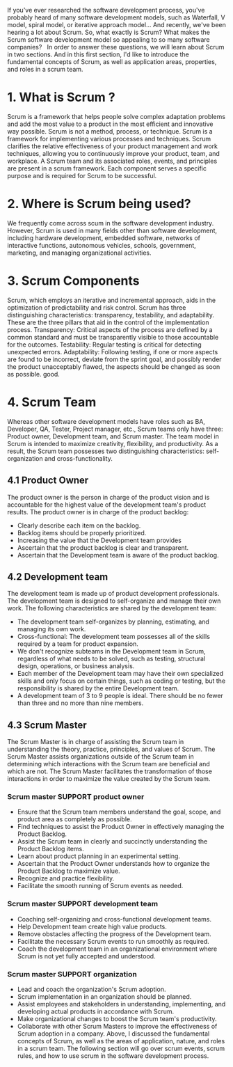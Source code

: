 If you've ever researched the software development process, you've probably heard of many software development models, such as Waterfall, V model, spiral model, or iterative approach model... And recently, we've been hearing a lot about Scrum. So, what exactly is Scrum? What makes the Scrum software development model so appealing to so many software companies?  
In order to answer these questions, we will learn about Scrum in two sections. And in this first section, I'd like to introduce the fundamental concepts of Scrum, as well as application areas, properties, and roles in a scrum team.

# 1. What is Scrum ?
Scrum is a framework that helps people solve complex adaptation problems and add the most value to a product in the most efficient and innovative way possible. 
Scrum is not a method, process, or technique. Scrum is a framework for implementing various processes and techniques. Scrum clarifies the relative effectiveness of your product management and work techniques, allowing you to continuously improve your product, team, and workplace. 
A Scrum team and its associated roles, events, and principles are present in a scrum framework. Each component serves a specific purpose and is required for Scrum to be successful.


# 2. Where is Scrum being used?
We frequently come across scum in the software development industry. However, Scrum is used in many fields other than software development, including hardware development, embedded software, networks of interactive functions, autonomous vehicles, schools, government, marketing, and managing organizational activities.

# 3. Scrum Components
Scrum, which employs an iterative and incremental approach, aids in the optimization of predictability and risk control. Scrum has three distinguishing characteristics: transparency, testability, and adaptability. These are the three pillars that aid in the control of the implementation process. 
Transparency: Critical aspects of the process are defined by a common standard and must be transparently visible to those accountable for the outcomes. 
Testability: Regular testing is critical for detecting unexpected errors. 
Adaptability: Following testing, if one or more aspects are found to be incorrect, deviate from the sprint goal, and possibly render the product unacceptably flawed, the aspects should be changed as soon as possible. good.

# 4. Scrum Team
Whereas other software development models have roles such as BA, Developer, QA, Tester, Project manager, etc., Scrum teams only have three: Product owner, Development team, and Scrum master. 
The team model in Scrum is intended to maximize creativity, flexibility, and productivity. As a result, the Scrum team possesses two distinguishing characteristics: self-organization and cross-functionality.

## 4.1 Product Owner

The product owner is the person in charge of the product vision and is accountable for the highest value of the development team's product results. 
The product owner is in charge of the product backlog: 
* Clearly describe each item on the backlog. 
* Backlog items should be properly prioritized. 
* Increasing the value that the Development team provides 
* Ascertain that the product backlog is clear and transparent. 
* Ascertain that the Development team is aware of the product backlog.

## 4.2 Development team

The development team is made up of product development professionals. The development team is designed to self-organize and manage their own work. 
The following characteristics are shared by the development team: 
* The development team self-organizes by planning, estimating, and managing its own work. 
* Cross-functional: The development team possesses all of the skills required by a team for product expansion. 
* We don't recognize subteams in the Development team in Scrum, regardless of what needs to be solved, such as testing, structural design, operations, or business analysis.
* Each member of the Development team may have their own specialized skills and only focus on certain things, such as coding or testing, but the responsibility is shared by the entire Development team. 
* A development team of 3 to 9 people is ideal. There should be no fewer than three and no more than nine members.

## 4.3 Scrum Master

The Scrum Master is in charge of assisting the Scrum team in understanding the theory, practice, principles, and values of Scrum. 
The Scrum Master assists organizations outside of the Scrum team in determining which interactions with the Scrum team are beneficial and which are not. The Scrum Master facilitates the transformation of those interactions in order to maximize the value created by the Scrum team.

### Scrum master SUPPORT product owner

* Ensure that the Scrum team members understand the goal, scope, and product area as completely as possible. 
* Find techniques to assist the Product Owner in effectively managing the Product Backlog. 
* Assist the Scrum team in clearly and succinctly understanding the Product Backlog items. 
* Learn about product planning in an experimental setting. 
* Ascertain that the Product Owner understands how to organize the Product Backlog to maximize value. 
* Recognize and practice flexibility. 
* Facilitate the smooth running of Scrum events as needed.

### Scrum master SUPPORT development team

* Coaching self-organizing and cross-functional development teams.
* Help Development team create high value products.
* Remove obstacles affecting the progress of the Development team.
* Facilitate the necessary Scrum events to run smoothly as required.
* Coach the development team in an organizational environment where Scrum is not yet fully accepted and understood.

### Scrum master SUPPORT organization

* Lead and coach the organization's Scrum adoption. 
* Scrum implementation in an organization should be planned. 
* Assist employees and stakeholders in understanding, implementing, and developing actual products in accordance with Scrum. 
* Make organizational changes to boost the Scrum team's productivity. 
* Collaborate with other Scrum Masters to improve the effectiveness of Scrum adoption in a company. 
Above, I discussed the fundamental concepts of Scrum, as well as the areas of application, nature, and roles in a scrum team. The following section will go over scrum events, scrum rules, and how to use scrum in the software development process.